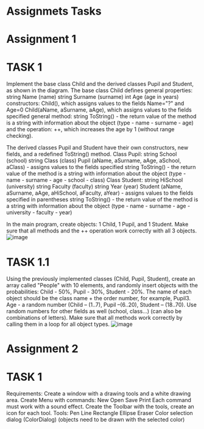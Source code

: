 # Assignmets Tasks
# Assignment 1
# TASK 1
Implement the base class Child and the derived classes Pupil and Student, as shown in the diagram.
The base class Child defines general properties:
  string Name (name)
  string Surname (surname)
  int Age (age in years)
constructors:
  Child(), which assigns values to the fields Name="?" and Age=0
  Child(aName, aSurname, aAge), which assigns values to the fields specified
general method:
            string ToString() - the return value of the method is a string with information about the object (type - name - surname - age)
and the operation:
            ++, which increases the age by 1 (without range checking).

The derived classes Pupil and Student have their own constructors, new fields, and a redefined ToString() method.
Class Pupil:
  string School (school)
  string Class (class)
  Pupil (aName, aSurname, aAge, aSchool, aClass) - assigns values to the fields specified
  string ToString() - the return value of the method is a string with information about the object (type - name - surname - age - school - class)
Class Student:
  string HiSchool (university)
  string Faculty (faculty)
  string Year (year)
  Student (aName, aSurname, aAge, aHiSchool, aFaculty, aYear) - assigns values to the fields specified in parentheses
  string ToString() - the return value of the method is a string with information about the object (type - name - surname - age - university - faculty - year)

In the main program, create objects: 1 Child, 1 Pupil, and 1 Student. Make sure that all methods and the ++ operation work correctly with all 3 objects.
![image](https://github.com/azimovm/net-Framework-Assignemt/assets/72945232/1bf4cc77-fca0-43c4-aae9-5106e51e0db1)

# TASK 1.1
Using the previously implemented classes (Child, Pupil, Student), create an array called "People" with 10 elements, and randomly insert objects with the probabilities: Child - 50%, Pupil - 30%, Student - 20%.
The name of each object should be the class name + the order number, for example, Pupil3. Age - a random number (Child – (1..7), Pupil –(6..20), Student – (18..70). Use random numbers for other fields as well (school, class...) (can also be combinations of letters).
Make sure that all methods work correctly by calling them in a loop for all object types.
![image](https://github.com/azimovm/net-Framework-Assignemt/assets/72945232/87ca9ff4-257f-426e-97ac-581a7107cf7b)


# Assignment 2
# TASK 1

Requirements:
Create a window with a drawing tools and a white drawing area.
Create Menu with commands:
New
Open
Save
Print
 Each command must work with a sound effect.
Create the Toolbar with the tools, create an icon for each tool. Tools:
Pen
Line
Rectangle
Ellipse
Eraser
Color selection dialog (ColorDialog) (objects need to be drawn with the selected color)

